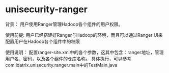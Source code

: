 # unisecurity-ranger
背景：
   用户使用Ranger管理Hadoop各个组件的用户权限。

使用前提:
   用户已经搭建好Ranger与Hadoop的环境，而且可以通过Ranger UI来配置用户在Hadoop各个组件中的权限

使用说明：
   配置ranger-site.xml中的各个参数，这其中包含：ranger地址，管理用户名、密码，以及各个组件的仓库名称。
   具体执行，可以参考com.idatrix.unisecurity.ranger.main中的TestMain.java
